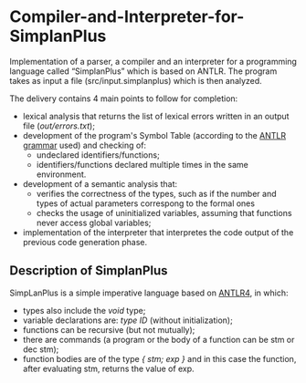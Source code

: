 # Compiler-and-Interpreter-for-SimplanPlus

Implementation of a parser, a compiler and an interpreter for a programming language called “SimplanPlus” which is based on ANTLR. The program takes as input a file (src/input.simplanplus) which is then analyzed.

The delivery contains 4 main points to follow for completion:
- lexical analysis that returns the list of lexical errors written in an output file (*out/errors.txt*);
- development of the program's Symbol Table (according to the [ANTLR grammar](https://github.com/LucaSpadoni/Compiler-and-Interpreter-for-SimplanPlus/blob/main/src/SimpLanPlus.g4) used) and checking of:
    - undeclared identifiers/functions;
    - identifiers/functions declared multiple times in the same environment.
- development of a semantic analysis that:
    - verifies the correctness of the types, such as if the number and types of actual parameters correspong to the formal ones
    - checks the usage of uninitialized variables, assuming that functions never access global variables;
- implementation of the interpreter that interpretes the code output of the previous code generation phase.

## Description of SimplanPlus

SimpLanPlus is a simple imperative language based on [ANTLR4](https://github.com/antlr/antlr4), in which:
- types also include the *void* type;
- variable declarations are: *type ID* (without initialization);
- functions can be recursive (but not mutually);
- there are commands (a program or the body of a function can be stm or dec stm);
- function bodies are of the type *{ stm; exp }* and in this case the function, after evaluating stm, returns the value of exp.



